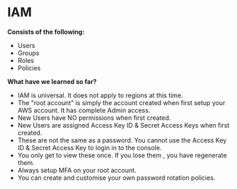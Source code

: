 # IAM  

**Consists of the following:**
* Users
* Groups
* Roles
* Policies

**What have we learned so far?**

* IAM is universal. It does not apply to regions at this time.
* The "root account" is simply the account created when first setup your AWS account. It has complete Admin access.  
* New Users have NO permissions when first created.  
* New Users are assigned Access Key ID & Secret Access Keys when first created.  
* These are not the same as a password. You cannot use the Access Key ID & Secret Access Key to login in to the console.  
* You only get to view these once. If you lose them , you have regenerate them.  
* Always setup MFA on your root account.  
* You can create and customise your own password rotation policies.
